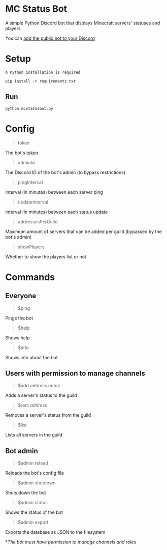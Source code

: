 # MC Status Bot
A simple Python Discord bot that displays Minecraft servers' statuses and players

You can [add the public bot to your Discord](https://discord.com/oauth2/authorize?client_id=1001671313393463358&permissions=268435472&scope=bot)

# Setup
    A Python installation is required

`pip install -r requirements.txt`

## Run
`python mcstatusbot.py`

# Config
> token

The bot's [token](https://www.writebots.com/discord-bot-token/)

> adminId

The Discord ID of the bot's admin (to bypass restrictions)

> pingInterval

Interval (in minutes) between each server ping

> updateInterval

Interval (in minutes) between each status update

> addressesPerGuild

Maximum amount of servers that can be added per guild (bypassed by the bot's admin)

> showPlayers

Whether to show the players list or not

# Commands
## Everyone
> $ping

Pings the bot

> $help

Shows help

> $info

Shows info about the bot

## Users with permission to manage channels
> $add *address name*

Adds a server's status to the guild

> $rem *address*

Removes a server's status from the guild

> $list

Lists all servers in the guild

## Bot admin
> $admin reload

Reloads the bot's config file

> $admin shutdown

Shuts down the bot

> $admin status

Shows the status of the bot

> $admin export

Exports the database as JSON to the filesystem

**The bot must have permission to manage channels and roles*
